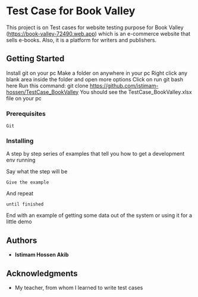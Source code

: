 # Test Case for Book Valley

This project is on Test cases for website testing purpose for Book Valley (https://book-valley-72490.web.app) which is an e-commerce website that sells e-books. Also, it is a platform for writers and publishers. 

## Getting Started

Install git on your pc
Make a folder on anywhere in your pc
Right click any blank area inside the folder and open more options
Click on run git bash here
Run this command: git clone https://github.com/istimam-hossen/TestCase_BookValley
You should see the TestCase_BookValley.xlsx file on your pc


### Prerequisites

```
Git
```

### Installing

A step by step series of examples that tell you how to get a development env running

Say what the step will be

```
Give the example
```

And repeat

```
until finished
```

End with an example of getting some data out of the system or using it for a little demo

## Authors

* **Istimam Hossen Akib**

## Acknowledgments

* My teacher, from whom I learned to write test cases

